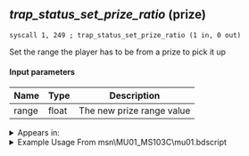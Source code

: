 ## *trap_status_set_prize_ratio* (prize)

`syscall 1, 249 ; trap_status_set_prize_ratio (1 in, 0 out)`

Set the range the player has to be from a prize to pick it up

#### Input parameters
| Name | Type | Description
|------|------|------------
| range   | float   | The new prize range value




<details>
	<summary>Appears in:</summary>
| filename | Entity (obj)
|----------|-------------
| msn\MU01_MS103C\mu01.bdscript       |           
| msn\MU02_MS103A\mu02.bdscript       |           
| msn\MU02_MS103B\mu02.bdscript       |           
| msn\MU03_MS104\mu03.bdscript       |           

</details>

<details>
	<summary>Example Usage From msn\MU01_MS103C\mu01.bdscript</summary>
```plaintext
TR3:
 gosub 4, L239
 pushImmf 100
 pushImm 0
 syscall 4, 8 ; trap_mission_set_gauge (2 in, 0 out)
 pushImmf 5
 syscall 1, 249 ; trap_status_set_prize_ratio (1 in, 0 out)
 pushImm 0
 pushImm L247
 pushImm 0
 pushImm 0
 syscall 0, 9 ; trap_thread_start (4 in, 1 out)
 drop 
 pushFromPWp W0
 gosub 4, L270
 ret
```
</details>


